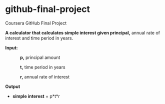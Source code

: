 # github-final-project
Coursera GitHub Final Project

<strong>A calculator that calculates simple interest given principal,</strong> annual rate of interest and time period in years.

<strong>Input:</strong>
<ul>
   <ul><strong>p,</strong> principal amount</ul>
   <ul><strong>t,</strong> time period in years</ul>
   <ul><strong>r,</strong> annual rate of interest</ul>
</ul>
<strong>Output</strong>
<ul>
   <li><strong>simple interest</strong> = p*t*r</li>
</ul>
